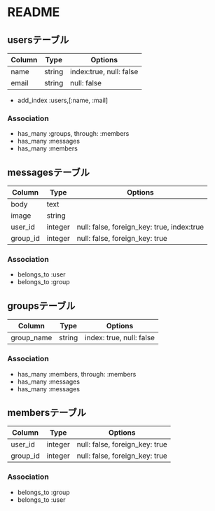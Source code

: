 # README



## usersテーブル

|Column|Type|Options|
|------|----|-------|
|name|string|index:true, null: false|
|email|string|null: false|
- add_index :users,[:name, :mail]


### Association
- has_many :groups, through: :members
- has_many :messages
- has_many :members

## messagesテーブル

|Column|Type|Options|
|------|----|-------|
|body|text|
|image|string|
|user_id|integer|null: false, foreign_key: true, index:true|
|group_id|integer|null: false, foreign_key: true|


### Association
- belongs_to :user
- belongs_to :group



## groupsテーブル

|Column|Type|Options|
|------|----|-------|
|group_name|string|index: true, null: false|

### Association
- has_many :members, through: :members
- has_many :messages
- has_many :messages


## membersテーブル

|Column|Type|Options|
|------|----|-------|
|user_id|integer|null: false, foreign_key: true|
|group_id|integer|null: false, foreign_key: true|

### Association
- belongs_to :group
- belongs_to :user

